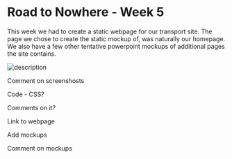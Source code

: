 # Road to Nowhere - Week 5

This week we had to create a static webpage for our transport site.  The page we chose to create the static mockup of, was naturally our homepage. We also have a few other tentative powerpoint mockups of additional pages the site contains. 

![description](INFO30005/images/blog/Week5/Screenshot.PNG)

Comment on screenshosts

Code - CSS?

Comments on it?

Link to webpage

Add mockups

Comment on mockups
